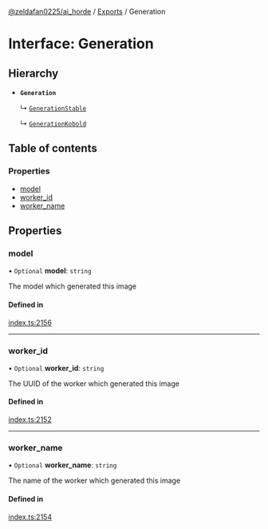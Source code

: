 [@zeldafan0225/ai_horde](../README.md) / [Exports](../modules.md) / Generation

# Interface: Generation

## Hierarchy

- **`Generation`**

  ↳ [`GenerationStable`](GenerationStable.md)

  ↳ [`GenerationKobold`](GenerationKobold.md)

## Table of contents

### Properties

- [model](Generation.md#model)
- [worker\_id](Generation.md#worker_id)
- [worker\_name](Generation.md#worker_name)

## Properties

### model

• `Optional` **model**: `string`

The model which generated this image

#### Defined in

[index.ts:2156](https://github.com/ZeldaFan0225/ai_horde/blob/f6fd59f/index.ts#L2156)

___

### worker\_id

• `Optional` **worker\_id**: `string`

The UUID of the worker which generated this image

#### Defined in

[index.ts:2152](https://github.com/ZeldaFan0225/ai_horde/blob/f6fd59f/index.ts#L2152)

___

### worker\_name

• `Optional` **worker\_name**: `string`

The name of the worker which generated this image

#### Defined in

[index.ts:2154](https://github.com/ZeldaFan0225/ai_horde/blob/f6fd59f/index.ts#L2154)
